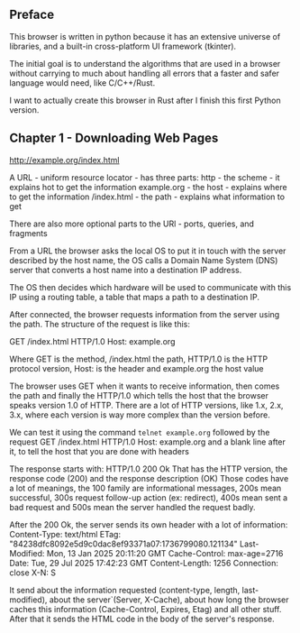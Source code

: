 ## Preface

This browser is written in python because it has an extensive universe of libraries, and a built-in cross-platform UI framework (tkinter).

The initial goal is to understand the algorithms that are used in a browser without carrying to much about handling all errors that a faster and safer language would need, like C/C++/Rust.

I want to actually create this browser in Rust after I finish this first Python version.

## Chapter 1 - Downloading Web Pages

http://example.org/index.html

A URL - uniform resource locator - has three parts:
http - the scheme - it explains hot to get the information
example.org - the host - explains where to get the information
/index.html - the path - explains what information to get

There are also more optional parts to the URl - ports, queries, and fragments

From a URL the browser asks the local OS to put it in touch with the server described by the host name, the OS calls a Domain Name System (DNS) server that converts a host name into a destination IP address.

The OS then decides which hardware will be used to communicate with this IP using a routing table, a table that maps a path to a destination IP.

After connected, the browser requests information from the server using the path. The structure of the request is like this:

GET /index.html HTTP/1.0
Host: example.org

Where GET is the method, /index.html the path, HTTP/1.0 is the HTTP protocol version, Host: is the header and example.org the host value

The browser uses GET when it wants to receive information, then comes the path and finally the HTTP/1.0 which tells the host that the browser speaks version 1.0 of HTTP. There are a lot of HTTP versions, like 1.x, 2.x, 3.x, where each version is way more complex than the version before.

We can test it using the command ```telnet example.org``` followed by the request GET /index.html HTTP/1.0 Host: example.org and a blank line after it, to tell the host that you are done with headers

The response starts with:
HTTP/1.0 200 Ok
That has the HTTP version, the response code (200) and the response description (OK)
Those codes have a lot of meanings, the 100 family are informational messages, 200s mean successful, 300s request follow-up action (ex: redirect), 400s mean sent a bad request and 500s mean the server handled the request badly.

After the 200 Ok, the server sends its own header with a lot of information:
Content-Type: text/html
ETag: "84238dfc8092e5d9c0dac8ef93371a07:1736799080.121134"
Last-Modified: Mon, 13 Jan 2025 20:11:20 GMT
Cache-Control: max-age=2716
Date: Tue, 29 Jul 2025 17:42:23 GMT
Content-Length: 1256
Connection: close
X-N: S

It send about the information requested (content-type, length, last-modified), about the server`(Server, X-Cache), about how long the browser caches this information (Cache-Control, Expires, Etag) and all other stuff. After that it sends the HTML code in the body of the server's response.